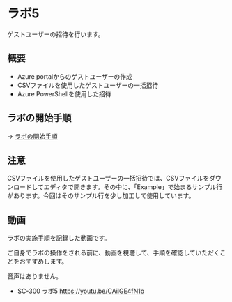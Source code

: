 # ラボ5

ゲストユーザーの招待を行います。

## 概要

- Azure portalからのゲストユーザーの作成
- CSVファイルを使用したゲストユーザーの一括招待
- Azure PowerShellを使用した招待

## ラボの開始手順

→ [ラボの開始手順](lab00.md)

## 注意

CSVファイルを使用したゲストユーザーの一括招待では、CSVファイルをダウンロードしてエディタで開きます。その中に、「Example」で始まるサンプル行があります。今回はそのサンプル行を少し加工して使用しています。

## 動画

ラボの実施手順を記録した動画です。

ご自身でラボの操作をされる前に、動画を視聴して、手順を確認していただくことをおすすめします。

音声はありません。

- SC-300 ラボ5 https://youtu.be/CAilGE4fN1o
